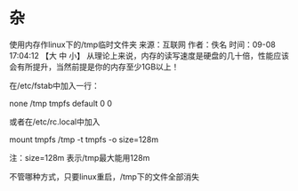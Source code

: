 # 杂


使用内存作linux下的/tmp临时文件夹
来源：互联网 作者：佚名 时间：09-08 17:04:12 【大 中 小】
从理论上来说，内存的读写速度是硬盘的几十倍，性能应该会有所提升，当然前提是你的内存至少1GB以上！

在/etc/fstab中加入一行：

none /tmp tmpfs default 0 0

或者在/etc/rc.local中加入

mount tmpfs /tmp -t tmpfs -o size=128m

注：size=128m 表示/tmp最大能用128m

不管哪种方式，只要linux重启，/tmp下的文件全部消失